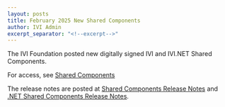 ```yaml
---
layout: posts
title: February 2025 New Shared Components
author: IVI Admin
excerpt_separator: "<!--excerpt-->"
---
```


The IVI Foundation posted new digitally signed IVI and IVI.NET Shared Components.

For access, see [Shared Components](../Shared-Components/default.html)

The release notes are posted at [Shared Components Release Notes](../downloads/Shared%20Components/IVI%20Shared%20Components%20Release%20Notes%203.0.docx) and [.NET Shared Components Release Notes](../downloads/Shared%20Components/IVI.NET%20Shared%20Components%20Release%20Notes.docx).

<!--excerpt-->